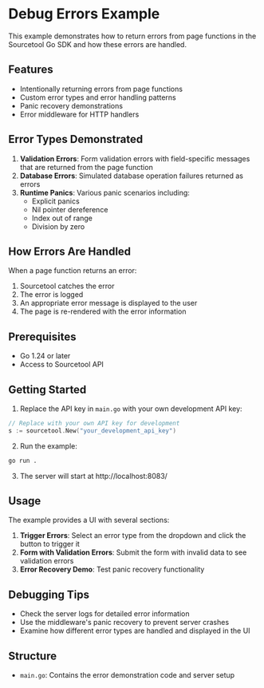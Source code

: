 # Debug Errors Example

This example demonstrates how to return errors from page functions in the Sourcetool Go SDK and how these errors are handled.

## Features

- Intentionally returning errors from page functions
- Custom error types and error handling patterns
- Panic recovery demonstrations
- Error middleware for HTTP handlers

## Error Types Demonstrated

1. **Validation Errors**: Form validation errors with field-specific messages that are returned from the page function
2. **Database Errors**: Simulated database operation failures returned as errors
3. **Runtime Panics**: Various panic scenarios including:
   - Explicit panics
   - Nil pointer dereference
   - Index out of range
   - Division by zero

## How Errors Are Handled

When a page function returns an error:
1. Sourcetool catches the error
2. The error is logged
3. An appropriate error message is displayed to the user
4. The page is re-rendered with the error information

## Prerequisites

- Go 1.24 or later
- Access to Sourcetool API

## Getting Started

1. Replace the API key in `main.go` with your own development API key:

```go
// Replace with your own API key for development
s := sourcetool.New("your_development_api_key")
```

2. Run the example:

```bash
go run .
```

3. The server will start at http://localhost:8083/

## Usage

The example provides a UI with several sections:

1. **Trigger Errors**: Select an error type from the dropdown and click the button to trigger it
2. **Form with Validation Errors**: Submit the form with invalid data to see validation errors
3. **Error Recovery Demo**: Test panic recovery functionality

## Debugging Tips

- Check the server logs for detailed error information
- Use the middleware's panic recovery to prevent server crashes
- Examine how different error types are handled and displayed in the UI

## Structure

- `main.go`: Contains the error demonstration code and server setup
